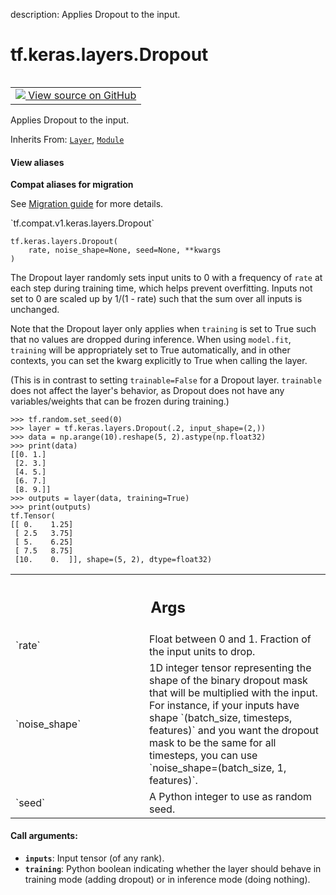 description: Applies Dropout to the input.

<div itemscope itemtype="http://developers.google.com/ReferenceObject">
<meta itemprop="name" content="tf.keras.layers.Dropout" />
<meta itemprop="path" content="Stable" />
<meta itemprop="property" content="__init__"/>
<meta itemprop="property" content="__new__"/>
</div>

# tf.keras.layers.Dropout

<!-- Insert buttons and diff -->

<table class="tfo-notebook-buttons tfo-api nocontent" align="left">
<td>
  <a target="_blank" href="https://github.com/keras-team/keras/tree/v2.7.0/keras/layers/core/dropout.py#L25-L125">
    <img src="https://www.tensorflow.org/images/GitHub-Mark-32px.png" />
    View source on GitHub
  </a>
</td>
</table>



Applies Dropout to the input.

Inherits From: [`Layer`](../../../tf/keras/layers/Layer.md), [`Module`](../../../tf/Module.md)

<section class="expandable">
  <h4 class="showalways">View aliases</h4>
  <p>
<b>Compat aliases for migration</b>
<p>See
<a href="https://www.tensorflow.org/guide/migrate">Migration guide</a> for
more details.</p>
<p>`tf.compat.v1.keras.layers.Dropout`</p>
</p>
</section>

<pre class="devsite-click-to-copy prettyprint lang-py tfo-signature-link">
<code>tf.keras.layers.Dropout(
    rate, noise_shape=None, seed=None, **kwargs
)
</code></pre>



<!-- Placeholder for "Used in" -->

The Dropout layer randomly sets input units to 0 with a frequency of `rate`
at each step during training time, which helps prevent overfitting.
Inputs not set to 0 are scaled up by 1/(1 - rate) such that the sum over
all inputs is unchanged.

Note that the Dropout layer only applies when `training` is set to True
such that no values are dropped during inference. When using `model.fit`,
`training` will be appropriately set to True automatically, and in other
contexts, you can set the kwarg explicitly to True when calling the layer.

(This is in contrast to setting `trainable=False` for a Dropout layer.
`trainable` does not affect the layer's behavior, as Dropout does
not have any variables/weights that can be frozen during training.)

```
>>> tf.random.set_seed(0)
>>> layer = tf.keras.layers.Dropout(.2, input_shape=(2,))
>>> data = np.arange(10).reshape(5, 2).astype(np.float32)
>>> print(data)
[[0. 1.]
 [2. 3.]
 [4. 5.]
 [6. 7.]
 [8. 9.]]
>>> outputs = layer(data, training=True)
>>> print(outputs)
tf.Tensor(
[[ 0.    1.25]
 [ 2.5   3.75]
 [ 5.    6.25]
 [ 7.5   8.75]
 [10.    0.  ]], shape=(5, 2), dtype=float32)
```

<!-- Tabular view -->
 <table class="responsive fixed orange">
<colgroup><col width="214px"><col></colgroup>
<tr><th colspan="2"><h2 class="add-link">Args</h2></th></tr>

<tr>
<td>
`rate`
</td>
<td>
Float between 0 and 1. Fraction of the input units to drop.
</td>
</tr><tr>
<td>
`noise_shape`
</td>
<td>
1D integer tensor representing the shape of the
binary dropout mask that will be multiplied with the input.
For instance, if your inputs have shape
`(batch_size, timesteps, features)` and
you want the dropout mask to be the same for all timesteps,
you can use `noise_shape=(batch_size, 1, features)`.
</td>
</tr><tr>
<td>
`seed`
</td>
<td>
A Python integer to use as random seed.
</td>
</tr>
</table>



#### Call arguments:


* <b>`inputs`</b>: Input tensor (of any rank).
* <b>`training`</b>: Python boolean indicating whether the layer should behave in
  training mode (adding dropout) or in inference mode (doing nothing).


